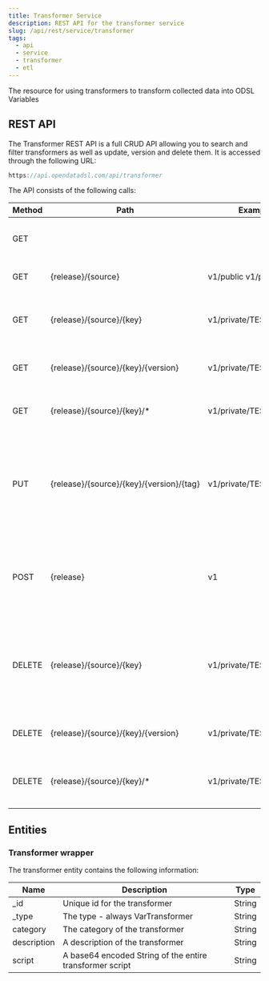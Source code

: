 ```yaml
---
title: Transformer Service
description: REST API for the transformer service
slug: /api/rest/service/transformer
tags:
  - api
  - service
  - transformer
  - etl
---
```

The resource for using transformers to transform collected data into ODSL Variables

## REST API

The Transformer REST API is a full CRUD API allowing you to search and filter transformers as well as update, version and delete them.
It is accessed through the following URL:

```js
https://api.opendatadsl.com/api/transformer
```



The API consists of the following calls:

|**Method**|**Path**|**Example**|**Description**|
|-|-|-|-|
|GET|||Get the build information for this service|
|GET|{release}/{source}|v1/public  v1/private|List public or private transformers|
|GET|{release}/{source}/{key}|v1/private/TEST|Retrieve a single transformer using it’s unique id|
|GET|{release}/{source}/{key}/{version}|v1/private/TEST/1|Retrieve a version of a single transformer|
|GET|{release}/{source}/{key}/*|v1/private/TEST/*|Get a list of versions for a specific transformer|
|PUT|{release}/{source}/{key}/{version}/{tag}|v1/private/TEST/1/PROD|Tag a version with a name (which can be used instead of the version number when retrieving it)|
|POST|{release}|v1|Create or update a transformer, the transformer is the body of the POST request|
|DELETE|{release}/{source}/{key}|v1/private/TEST|Rollback to the previous version of a transformer, if it is the only version then the extractor will be deleted|
|DELETE|{release}/{source}/{key}/{version}|v1/private/TEST/1|Delete a specific version of a transformer|
|DELETE|{release}/{source}/{key}/*|v1/private/TEST/*|Fully delete a transformer, including all versions|

## Entities

### Transformer wrapper

The transformer entity contains the following information:

|**Name**|**Description**|**Type**|
|-|-|-|
|_id|Unique id for the transformer|String|
|_type|The type - always VarTransformer|String|
|category|The category of the transformer|String|
|description|A description of the transformer|String|
|script|A base64 encoded String of the entire transformer script|String|


